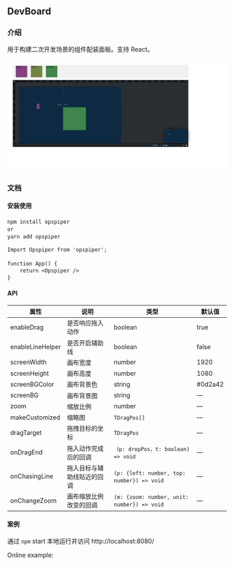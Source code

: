 ## DevBoard

### 介绍

用于构建二次开发场景的组件配装面板。支持 React。

![](public/img/Snipaste.png)

### 文档

#### 安装使用

```bash
npm install opspiper
or
yarn add opspiper
```



```tsx
Import Opspiper from 'opspiper';

function App() {
	return <Opspiper />
}
```



#### API

| 属性             | 说明                       | 类型                                        | 默认值  |
| ---------------- | -------------------------- | ------------------------------------------- | ------- |
| enableDrag       | 是否响应拖入动作           | boolean                                     | true    |
| enableLineHelper | 是否开启辅助线             | boolean                                     | false   |
| screenWidth      | 画布宽度                   | number                                      | 1920    |
| screenHeight     | 画布高度                   | number                                      | 1080    |
| screenBGColor    | 画布背景色                 | string                                      | #0d2a42 |
| screenBG         | 画布背景图                 | string                                      | —       |
| zoom             | 缩放比例                   | number                                      | —       |
| makeCustomized   | 缩略图                     | `TDragPos[]`                                | —       |
| dragTarget       | 拖拽目标的坐标             | `TDragPos`                                  | —       |
| onDragEnd        | 拖入动作完成后的回调       | `（p: dropPos，t: boolean) => void`         | —       |
| onChasingLine    | 拖入目标与辅助线贴近的回调 | `(p: {left: number, top: number}) => void`  | —       |
| onChangeZoom     | 画布缩放比例改变的回调     | `(m: {zoom: number, unit: number}) => void` | —       |

#### 案例

通过 `npm` start 本地运行并访问 http://localhost:8080/

Online example: 

